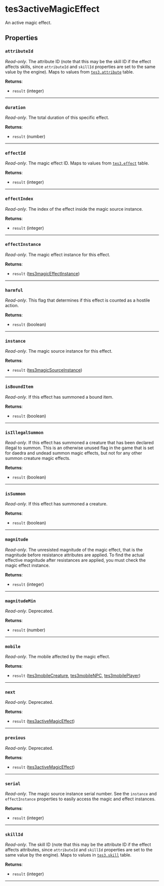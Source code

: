 <!---
	This file is autogenerated. Do not edit this file manually. Your changes will be ignored.
	More information: https://github.com/MWSE/MWSE/tree/master/docs
-->

# tes3activeMagicEffect

An active magic effect.

## Properties

### `attributeId`
<div class="search_terms" style="display: none">attributeid</div>

*Read-only*. The attribute ID (note that this may be the skill ID if the effect affects skills, since `attributeId` and `skillId` properties are set to the same value by the engine). Maps to values from [`tes3.attribute`](https://mwse.github.io/MWSE/references/attributes/) table.

**Returns**:

* `result` (integer)

***

### `duration`
<div class="search_terms" style="display: none">duration</div>

*Read-only*. The total duration of this specific effect.

**Returns**:

* `result` (number)

***

### `effectId`
<div class="search_terms" style="display: none">effectid</div>

*Read-only*. The magic effect ID. Maps to values from [`tes3.effect`](https://mwse.github.io/MWSE/references/magic-effects/) table.

**Returns**:

* `result` (integer)

***

### `effectIndex`
<div class="search_terms" style="display: none">effectindex</div>

*Read-only*. The index of the effect inside the magic source instance.

**Returns**:

* `result` (integer)

***

### `effectInstance`
<div class="search_terms" style="display: none">effectinstance</div>

*Read-only*. The magic effect instance for this effect.

**Returns**:

* `result` ([tes3magicEffectInstance](../../types/tes3magicEffectInstance))

***

### `harmful`
<div class="search_terms" style="display: none">harmful</div>

*Read-only*. This flag that determines if this effect is counted as a hostile action.

**Returns**:

* `result` (boolean)

***

### `instance`
<div class="search_terms" style="display: none">instance</div>

*Read-only*. The magic source instance for this effect.

**Returns**:

* `result` ([tes3magicSourceInstance](../../types/tes3magicSourceInstance))

***

### `isBoundItem`
<div class="search_terms" style="display: none">isbounditem, bounditem</div>

*Read-only*. If this effect has summoned a bound item.

**Returns**:

* `result` (boolean)

***

### `isIllegalSummon`
<div class="search_terms" style="display: none">isillegalsummon, illegalsummon</div>

*Read-only*. If this effect has summoned a creature that has been declared illegal to summon. This is an otherwise unused flag in the game that is set for daedra and undead summon magic effects, but not for any other summon creature magic effects.

**Returns**:

* `result` (boolean)

***

### `isSummon`
<div class="search_terms" style="display: none">issummon, summon</div>

*Read-only*. If this effect has summoned a creature.

**Returns**:

* `result` (boolean)

***

### `magnitude`
<div class="search_terms" style="display: none">magnitude</div>

*Read-only*. The unresisted magnitude of the magic effect, that is the magnitude before resistance attributes are applied. To find the actual effective magnitude after resistances are applied, you must check the magic effect instance.

**Returns**:

* `result` (integer)

***

### `magnitudeMin`
<div class="search_terms" style="display: none">magnitudemin</div>

*Read-only*. Deprecated.

**Returns**:

* `result` (number)

***

### `mobile`
<div class="search_terms" style="display: none">mobile</div>

*Read-only*. The mobile affected by the magic effect.

**Returns**:

* `result` ([tes3mobileCreature](../../types/tes3mobileCreature), [tes3mobileNPC](../../types/tes3mobileNPC), [tes3mobilePlayer](../../types/tes3mobilePlayer))

***

### `next`
<div class="search_terms" style="display: none">next</div>

*Read-only*. Deprecated.

**Returns**:

* `result` ([tes3activeMagicEffect](../../types/tes3activeMagicEffect))

***

### `previous`
<div class="search_terms" style="display: none">previous</div>

*Read-only*. Deprecated.

**Returns**:

* `result` ([tes3activeMagicEffect](../../types/tes3activeMagicEffect))

***

### `serial`
<div class="search_terms" style="display: none">serial</div>

*Read-only*. The magic source instance serial number. See the `instance` and `effectInstance` properties to easily access the magic and effect instances.

**Returns**:

* `result` (integer)

***

### `skillId`
<div class="search_terms" style="display: none">skillid</div>

*Read-only*. The skill ID (note that this may be the attribute ID if the effect affects attributes, since `attributeId` and `skillId` properties are set to the same value by the engine). Maps to values in [`tes3.skill`](https://mwse.github.io/MWSE/references/skills/) table.

**Returns**:

* `result` (integer)

***

